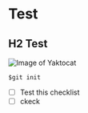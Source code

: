 # Test
## H2 Test

![Image of Yaktocat](https://octodex.github.com/images/yaktocat.png)


```
$git init
```

- [ ] Test this checklist
- [ ] ckeck
